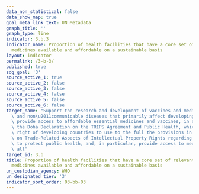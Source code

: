 ```yaml
---
data_non_statistical: false
data_show_map: true
goal_meta_link_text: UN Metadata
graph_title: ''
graph_type: line
indicator: 3.b.3
indicator_name: Proportion of health facilities that have a core set of relevant essential
  medicines available and affordable on a sustainable basis
layout: indicator
permalink: /3-b-3/
published: true
sdg_goal: '3'
source_active_1: true
source_active_2: false
source_active_3: false
source_active_4: false
source_active_5: false
source_active_6: false
target_name: "Support the research and development of vaccines and medicines for the communicable\
  \ and non\u2011communicable diseases that primarily affect developing countries,\
  \ provide access to affordable essential medicines and vaccines, in accordance with\
  \ the Doha Declaration on the TRIPS Agreement and Public Health, which affirms the\
  \ right of developing countries to use to the full the provisions in the Agreement\
  \ on Trade-Related Aspects of Intellectual Property Rights regarding flexibilities\
  \ to protect public health, and, in particular, provide access to medicines for\
  \ all"
target_id: 3.b
title: Proportion of health facilities that have a core set of relevant essential
  medicines available and affordable on a sustainable basis
un_custodian_agency: WHO
un_designated_tier: '3'
indicator_sort_order: 03-bb-03
---
```


